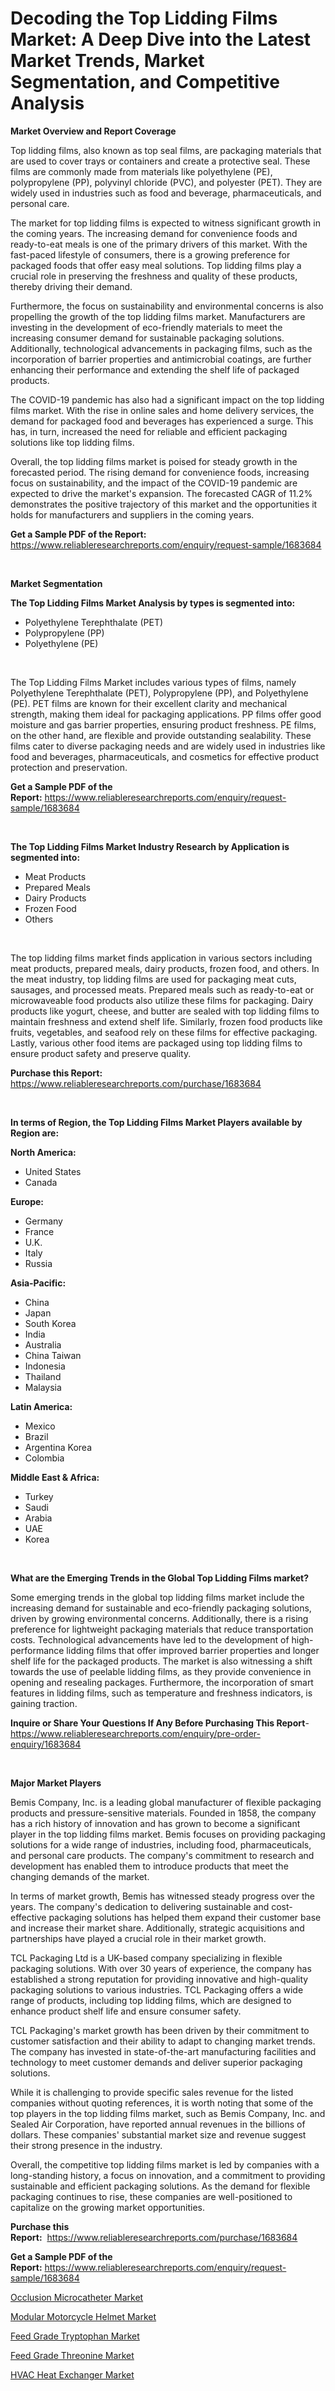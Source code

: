 <p><h1>Decoding the Top Lidding Films Market: A Deep Dive into the Latest Market Trends, Market Segmentation, and Competitive Analysis</h1></p><p><strong>Market Overview and Report Coverage</strong></p>
<p><p>Top lidding films, also known as top seal films, are packaging materials that are used to cover trays or containers and create a protective seal. These films are commonly made from materials like polyethylene (PE), polypropylene (PP), polyvinyl chloride (PVC), and polyester (PET). They are widely used in industries such as food and beverage, pharmaceuticals, and personal care.</p><p>The market for top lidding films is expected to witness significant growth in the coming years. The increasing demand for convenience foods and ready-to-eat meals is one of the primary drivers of this market. With the fast-paced lifestyle of consumers, there is a growing preference for packaged foods that offer easy meal solutions. Top lidding films play a crucial role in preserving the freshness and quality of these products, thereby driving their demand.</p><p>Furthermore, the focus on sustainability and environmental concerns is also propelling the growth of the top lidding films market. Manufacturers are investing in the development of eco-friendly materials to meet the increasing consumer demand for sustainable packaging solutions. Additionally, technological advancements in packaging films, such as the incorporation of barrier properties and antimicrobial coatings, are further enhancing their performance and extending the shelf life of packaged products.</p><p>The COVID-19 pandemic has also had a significant impact on the top lidding films market. With the rise in online sales and home delivery services, the demand for packaged food and beverages has experienced a surge. This has, in turn, increased the need for reliable and efficient packaging solutions like top lidding films.</p><p>Overall, the top lidding films market is poised for steady growth in the forecasted period. The rising demand for convenience foods, increasing focus on sustainability, and the impact of the COVID-19 pandemic are expected to drive the market's expansion. The forecasted CAGR of 11.2% demonstrates the positive trajectory of this market and the opportunities it holds for manufacturers and suppliers in the coming years.</p></p>
<p><strong>Get a Sample PDF of the Report:</strong> <a href="https://www.reliableresearchreports.com/enquiry/request-sample/1683684">https://www.reliableresearchreports.com/enquiry/request-sample/1683684</a></p>
<p>&nbsp;</p>
<p><strong>Market Segmentation</strong></p>
<p><strong>The Top Lidding Films Market Analysis by types is segmented into:</strong></p>
<p><ul><li>Polyethylene Terephthalate (PET)</li><li>Polypropylene (PP)</li><li>Polyethylene (PE)</li></ul></p>
<p>&nbsp;</p>
<p><p>The Top Lidding Films Market includes various types of films, namely Polyethylene Terephthalate (PET), Polypropylene (PP), and Polyethylene (PE). PET films are known for their excellent clarity and mechanical strength, making them ideal for packaging applications. PP films offer good moisture and gas barrier properties, ensuring product freshness. PE films, on the other hand, are flexible and provide outstanding sealability. These films cater to diverse packaging needs and are widely used in industries like food and beverages, pharmaceuticals, and cosmetics for effective product protection and preservation.</p></p>
<p><strong>Get a Sample PDF of the Report:</strong>&nbsp;<a href="https://www.reliableresearchreports.com/enquiry/request-sample/1683684">https://www.reliableresearchreports.com/enquiry/request-sample/1683684</a></p>
<p>&nbsp;</p>
<p><strong>The Top Lidding Films Market Industry Research by Application is segmented into:</strong></p>
<p><ul><li>Meat Products</li><li>Prepared Meals</li><li>Dairy Products</li><li>Frozen Food</li><li>Others</li></ul></p>
<p>&nbsp;</p>
<p><p>The top lidding films market finds application in various sectors including meat products, prepared meals, dairy products, frozen food, and others. In the meat industry, top lidding films are used for packaging meat cuts, sausages, and processed meats. Prepared meals such as ready-to-eat or microwaveable food products also utilize these films for packaging. Dairy products like yogurt, cheese, and butter are sealed with top lidding films to maintain freshness and extend shelf life. Similarly, frozen food products like fruits, vegetables, and seafood rely on these films for effective packaging. Lastly, various other food items are packaged using top lidding films to ensure product safety and preserve quality.</p></p>
<p><strong>Purchase this Report:</strong>&nbsp; <a href="https://www.reliableresearchreports.com/purchase/1683684">https://www.reliableresearchreports.com/purchase/1683684</a></p>
<p>&nbsp;</p>
<p><strong>In terms of Region, the Top Lidding Films Market Players available by Region are:</strong></p>
<p>
    <p> <strong> North America: </strong>
        <ul>
            <li>United States</li>
            <li>Canada</li>
        </ul>
        </p> 
    <p> <strong> Europe: </strong>
        <ul>
            <li>Germany</li>
            <li>France</li>
            <li>U.K.</li>
            <li>Italy</li>
            <li>Russia</li>
        </ul>
        </p> 
    <p> <strong> Asia-Pacific: </strong>
        <ul>
            <li>China</li>
            <li>Japan</li>
            <li>South Korea</li>
            <li>India</li>
            <li>Australia</li>
            <li>China Taiwan</li>
            <li>Indonesia</li>
            <li>Thailand</li>
            <li>Malaysia</li>
        </ul>
        </p> 
    <p> <strong> Latin America: </strong>
        <ul>
            <li>Mexico</li>
            <li>Brazil</li>
            <li>Argentina Korea</li>
            <li>Colombia</li>
        </ul>
        </p> 
    <p> <strong> Middle East & Africa: </strong>
        <ul>
            <li>Turkey</li>
            <li>Saudi</li>
            <li>Arabia</li>
            <li>UAE</li>
            <li>Korea</li>
        </ul>
    </p>
    </p>
<p>&nbsp;</p>
<p><strong>What are the Emerging Trends in the Global Top Lidding Films market?</strong></p>
<p><p>Some emerging trends in the global top lidding films market include the increasing demand for sustainable and eco-friendly packaging solutions, driven by growing environmental concerns. Additionally, there is a rising preference for lightweight packaging materials that reduce transportation costs. Technological advancements have led to the development of high-performance lidding films that offer improved barrier properties and longer shelf life for the packaged products. The market is also witnessing a shift towards the use of peelable lidding films, as they provide convenience in opening and resealing packages. Furthermore, the incorporation of smart features in lidding films, such as temperature and freshness indicators, is gaining traction.</p></p>
<p><strong>Inquire or Share Your Questions If Any Before Purchasing This Report</strong>- <a href="https://www.reliableresearchreports.com/enquiry/pre-order-enquiry/1683684">https://www.reliableresearchreports.com/enquiry/pre-order-enquiry/1683684</a></p>
<p>&nbsp;</p>
<p><strong>Major Market Players</strong></p>
<p><p>Bemis Company, Inc. is a leading global manufacturer of flexible packaging products and pressure-sensitive materials. Founded in 1858, the company has a rich history of innovation and has grown to become a significant player in the top lidding films market. Bemis focuses on providing packaging solutions for a wide range of industries, including food, pharmaceuticals, and personal care products. The company's commitment to research and development has enabled them to introduce products that meet the changing demands of the market.</p><p>In terms of market growth, Bemis has witnessed steady progress over the years. The company's dedication to delivering sustainable and cost-effective packaging solutions has helped them expand their customer base and increase their market share. Additionally, strategic acquisitions and partnerships have played a crucial role in their market growth.</p><p>TCL Packaging Ltd is a UK-based company specializing in flexible packaging solutions. With over 30 years of experience, the company has established a strong reputation for providing innovative and high-quality packaging solutions to various industries. TCL Packaging offers a wide range of products, including top lidding films, which are designed to enhance product shelf life and ensure consumer safety.</p><p>TCL Packaging's market growth has been driven by their commitment to customer satisfaction and their ability to adapt to changing market trends. The company has invested in state-of-the-art manufacturing facilities and technology to meet customer demands and deliver superior packaging solutions.</p><p>While it is challenging to provide specific sales revenue for the listed companies without quoting references, it is worth noting that some of the top players in the top lidding films market, such as Bemis Company, Inc. and Sealed Air Corporation, have reported annual revenues in the billions of dollars. These companies' substantial market size and revenue suggest their strong presence in the industry.</p><p>Overall, the competitive top lidding films market is led by companies with a long-standing history, a focus on innovation, and a commitment to providing sustainable and efficient packaging solutions. As the demand for flexible packaging continues to rise, these companies are well-positioned to capitalize on the growing market opportunities.</p></p>
<p><strong>Purchase this Report:</strong>&nbsp;&nbsp;<a href="https://www.reliableresearchreports.com/purchase/1683684">https://www.reliableresearchreports.com/purchase/1683684</a></p>
<p></p>
<p><strong>Get a Sample PDF of the Report:</strong>&nbsp;<a href="https://www.reliableresearchreports.com/enquiry/request-sample/1683684">https://www.reliableresearchreports.com/enquiry/request-sample/1683684</a></p>
<p><p><a href="https://www.linkedin.com/pulse/occlusion-microcatheter-market-share-amp-new-trends-analysis-wdl8e/">Occlusion Microcatheter Market</a></p><p><a href="https://github.com/mabutironaldo/Market-Research-Report-List-1/blob/main/modular-motorcycle-helmet-market.md">Modular Motorcycle Helmet Market</a></p><p><a href="https://medium.com/@fire.belt.bug/feed-grade-tryptophan-market-outlook-industry-overview-and-forecast-2023-to-2030-77cd6d204087">Feed Grade Tryptophan Market</a></p><p><a href="https://medium.com/@sink.pay.sand/feed-grade-threonine-market-competitive-analysis-market-trends-and-forecast-to-2030-da466ec71863">Feed Grade Threonine Market</a></p><p><a href="https://github.com/lbird53714/Market-Research-Report-List-1/blob/main/hvac-heat-exchanger-market.md">HVAC Heat Exchanger Market</a></p></p>